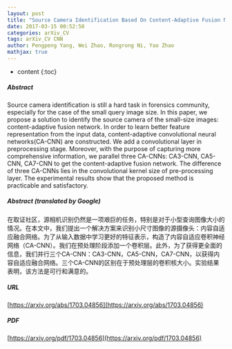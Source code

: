```yaml
---
layout: post
title: "Source Camera Identification Based On Content-Adaptive Fusion Network"
date: 2017-03-15 00:52:50
categories: arXiv_CV
tags: arXiv_CV CNN
author: Pengpeng Yang, Wei Zhao, Rongrong Ni, Yao Zhao
mathjax: true
---
```


* content
{:toc}

##### Abstract
Source camera identification is still a hard task in forensics community, especially for the case of the small query image size. In this paper, we propose a solution to identify the source camera of the small-size images: content-adaptive fusion network. In order to learn better feature representation from the input data, content-adaptive convolutional neural networks(CA-CNN) are constructed. We add a convolutional layer in preprocessing stage. Moreover, with the purpose of capturing more comprehensive information, we parallel three CA-CNNs: CA3-CNN, CA5-CNN, CA7-CNN to get the content-adaptive fusion network. The difference of three CA-CNNs lies in the convolutional kernel size of pre-processing layer. The experimental results show that the proposed method is practicable and satisfactory.

##### Abstract (translated by Google)
在取证社区，源相机识别仍然是一项艰巨的任务，特别是对于小型查询图像大小的情况。在本文中，我们提出一个解决方案来识别小尺寸图像的源摄像头：内容自适应融合网络。为了从输入数据中学习更好的特征表示，构造了内容自适应卷积神经网络（CA-CNN）。我们在预处理阶段添加一个卷积层。此外，为了获得更全面的信息，我们并行三个CA-CNN：CA3-CNN，CA5-CNN，CA7-CNN，以获得内容自适应融合网络。三个CA-CNN的区别在于预处理层的卷积核大小。实验结果表明，该方法是可行和满意的。

##### URL
[https://arxiv.org/abs/1703.04856](https://arxiv.org/abs/1703.04856)

##### PDF
[https://arxiv.org/pdf/1703.04856](https://arxiv.org/pdf/1703.04856)

